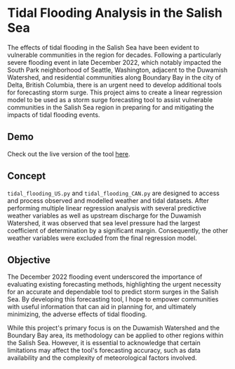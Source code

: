 # Tidal Flooding Analysis in the Salish Sea

The effects of tidal flooding in the Salish Sea have been evident to vulnerable communities in the region for decades. Following a particularly severe flooding event in late December 2022, which notably impacted the South Park neighborhood of Seattle, Washington, adjacent to the Duwamish Watershed, and residential communities along Boundary Bay in the city of Delta, British Columbia, there is an urgent need to develop additional tools for forecasting storm surge. This project aims to create a linear regression model to be used as a storm surge forecasting tool to assist vulnerable communities in the Salish Sea region in preparing for and mitigating the impacts of tidal flooding events.

## Demo

Check out the live version of the tool [here](https://kyleanders-on.github.io/).

## Concept

`tidal_flooding_US.py` and `tidal_flooding_CAN.py` are designed to access and process observed and modelled weather and tidal datasets. After performing multiple linear regression analysis with several predictive weather variables as well as upstream discharge for the Duwamish Watershed, it was observed that sea level pressure had the largest coefficient of determination by a significant margin. Consequently, the other weather variables were excluded from the final regression model.

## Objective

The December 2022 flooding event underscored the importance of evaluating existing forecasting methods, highlighting the urgent necessity for an accurate and dependable tool to predict storm surges in the Salish Sea. By developing this forecasting tool, I hope to empower communities with useful information that can aid in planning for, and ultimately minimizing, the adverse effects of tidal flooding.

While this project's primary focus is on the Duwamish Watershed and the Boundary Bay area, its methodology can be applied to other regions within the Salish Sea. However, it is essential to acknowledge that certain limitations may affect the tool's forecasting accuracy, such as data availability and the complexity of meteorological factors involved.
